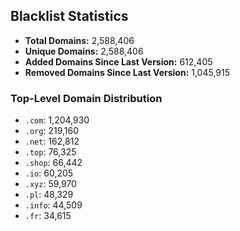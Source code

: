 ## Blacklist Statistics

- **Total Domains:** 2,588,406
- **Unique Domains:** 2,588,406
- **Added Domains Since Last Version:** 612,405
- **Removed Domains Since Last Version:** 1,045,915

### Top-Level Domain Distribution

-  `.com`: 1,204,930
-  `.org`: 219,160
-  `.net`: 162,812
-  `.top`: 76,325
-  `.shop`: 66,442
-  `.io`: 60,205
-  `.xyz`: 59,970
-  `.pl`: 48,329
-  `.info`: 44,509
-  `.fr`: 34,615
